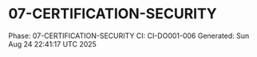 # 07-CERTIFICATION-SECURITY
Phase: 07-CERTIFICATION-SECURITY
CI: CI-DO001-006
Generated: Sun Aug 24 22:41:17 UTC 2025
